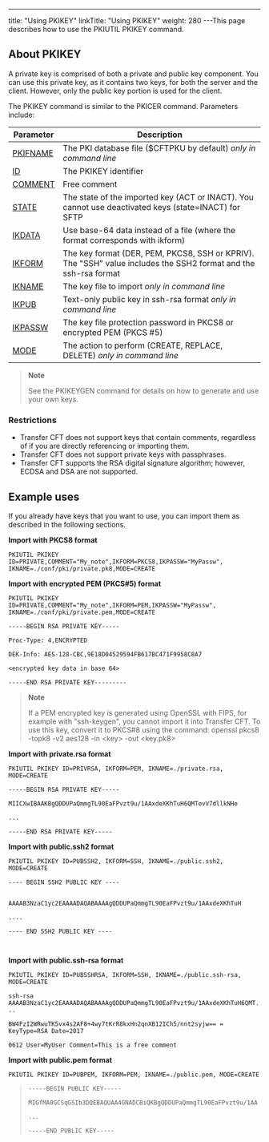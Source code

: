 ---
title: "Using PKIKEY"
linkTitle: "Using PKIKEY"
weight: 280
---This page describes how to use the PKIUTIL PKIKEY command.

## About PKIKEY

A private key is comprised of both a private and public key component. You can use this private key, as it contains two keys, for both the server and the client. However, only the public key portion is used for the client.

The PKIKEY command is similar to the PKICER command. Parameters include:


| Parameter  | Description  |
| --- | --- |
| [PKIFNAME](../../../../c_intro_userinterfaces/command_summary/parameter_intro/pkifname) | The PKI database file ($CFTPKU by default) *only in command line* |
| [ID](../../../../c_intro_userinterfaces/command_summary/parameter_intro/id)  | The PKIKEY identifier  |
| [COMMENT](../../../../c_intro_userinterfaces/command_summary/parameter_intro/comment)  | Free comment  |
| [STATE](../../../../c_intro_userinterfaces/command_summary/parameter_intro/state)  | The state of the imported key (ACT or INACT). You cannot use deactivated keys (state=INACT) for SFTP  |
| [IKDATA]()  | Use base-64 data instead of a file (where the format corresponds with ikform)  |
| [IKFORM](../../../../c_intro_userinterfaces/command_summary/parameter_intro/iform)  | The key format (DER, PEM, PKCS8, SSH or KPRIV). The "SSH" value includes the SSH2 format and the ssh-rsa format  |
| [IKNAME](../../../../c_intro_userinterfaces/command_summary/parameter_intro/ikname) | The key file to import *only in command line*  |
| [IKPUB]() | Text-only public key in ssh-rsa format *only in command line*  |
| [IKPASSW](../../../../c_intro_userinterfaces/command_summary/parameter_intro/ikpassw) | The key file protection password in PKCS8 or encrypted PEM (PKCS #5)  |
| [MODE](../../../../c_intro_userinterfaces/command_summary/parameter_intro/mode)  | The action to perform (CREATE, REPLACE, DELETE) *only in command line*  |


> **Note**
>
> See the PKIKEYGEN command for details on how to generate and use your own keys.

### Restrictions

- Transfer CFT does not support keys that contain comments, regardless of if you are directly referencing or importing them.
- Transfer CFT does not support private keys with passphrases.
- Transfer CFT supports the RSA digital signature algorithm; however, ECDSA and DSA are not supported.

## Example uses

If you already have keys that you want to use, you can import them as described in the following sections.

****Import with PKCS8 format****

```
PKIUTIL PKIKEY ID=PRIVATE,COMMENT="My_note",IKFORM=PKCS8,IKPASSW="MyPassw", IKNAME=./conf/pki/private.pk8,MODE=CREATE
```

****Import with encrypted PEM (PKCS#5) format****

```
PKIUTIL PKIKEY ID=PRIVATE,COMMENT="My_note",IKFORM=PEM,IKPASSW="MyPassw", IKNAME=./conf/pki/private.pem,MODE=CREATE
```

`-----BEGIN RSA PRIVATE KEY-----`

`Proc-Type: 4,ENCRYPTED`

`DEK-Info: AES-128-CBC,9E18D04529594FB617BC471F9958C8A7`

`<encrypted key data in base 64>`

`-----END RSA PRIVATE KEY---------`

> **Note**
>
> If a PEM encrypted key is generated using OpenSSL with FIPS, for example with "ssh-keygen", you cannot import it into Transfer CFT. To use this key, convert it to PKCS#8 using the command: openssl pkcs8 -topk8 -v2 aes128 -in &lt;key> -out &lt;key.pk8>

****Import with private.rsa format****

```
PKIUTIL PKIKEY ID=PRIVRSA, IKFORM=PEM, IKNAME=./private.rsa, MODE=CREATE
```

`-----BEGIN RSA PRIVATE KEY-----                                  `

`MIICXwIBAAKBgQDDUPaQmmgTL90EaFPvzt9u/1AAxdeXKhTuH6QMTevV7dllkNHe `

`...`

`-----END RSA PRIVATE KEY-----                                    `

****Import with public.ssh2 format****

```
PKIUTIL PKIKEY ID=PUBSSH2, IKFORM=SSH, IKNAME=./public.ssh2, MODE=CREATE
```

`---- BEGIN SSH2 PUBLIC KEY ----                                                      `

`AAAAB3NzaC1yc2EAAAADAQABAAAAgQDDUPaQmmgTL90EaFPvzt9u/1AAxdeXKhTuH`

`....`

`---- END SSH2 PUBLIC KEY ----                                                                                         `

****Import with public.ssh-rsa format****

```
PKIUTIL PKIKEY ID=PUBSSHRSA, IKFORM=SSH, IKNAME=./public.ssh-rsa, MODE=CREATE
```

`ssh-rsa AAAAB3NzaC1yc2EAAAADAQABAAAAgQDDUPaQmmgTL90EaFPvzt9u/1AAxdeXKhTuH6QMT...`

`BW4FzI2WRwuTK5vx4s2AF8+4wy7tKrR8kxHn2qnXB12ICh5/nnt2syjw== = KeyType=RSA Date=2017`

`0612 User=MyUser Comment=This is a free comment`

****Import with public.pem format****

```
PKIUTIL PKIKEY ID=PUBPEM, IKFORM=PEM, IKNAME=./public.pem, MODE=CREATE
```

> `-----BEGIN PUBLIC KEY-----                                      `
>
> `MIGfMA0GCSqGSIb3DQEBAQUAA4GNADCBiQKBgQDDUPaQmmgTL90EaFPvzt9u/1AA`
>
> `...`
>
> `-----END PUBLIC KEY-----     `
